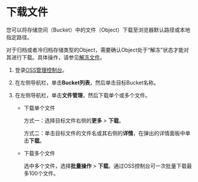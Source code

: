# 下载文件

您可以将存储空间（Bucket）中的文件（Object）下载至浏览器默认路径或本地指定路径。

对于归档或者冷归档存储类型的Object，需要确认Object处于“解冻”状态才能对其进行下载。具体操作，请参见[解冻文件](/intl.zh-CN/控制台用户指南/上传、下载和管理文件/解冻文件.md)。

1.  登录[OSS管理控制台](https://oss.console.aliyun.com/)。

2.  在左侧导航栏，单击**Bucket列表**，然后单击目标Bucket名称。

3.  在左侧导航栏，单击**文件管理**，然后下载单个或多个文件。

    -   下载单个文件

        方式一：选择目标文件右侧的**更多** \> **下载**。

        方式二：单击目标文件的文件名或其右侧的**详情**，在弹出的详情面板中单击**下载**。

    -   下载多个文件

        选中多个文件，选择**批量操作** \> **下载**。通过OSS控制台可一次批量下载最多100个文件。



